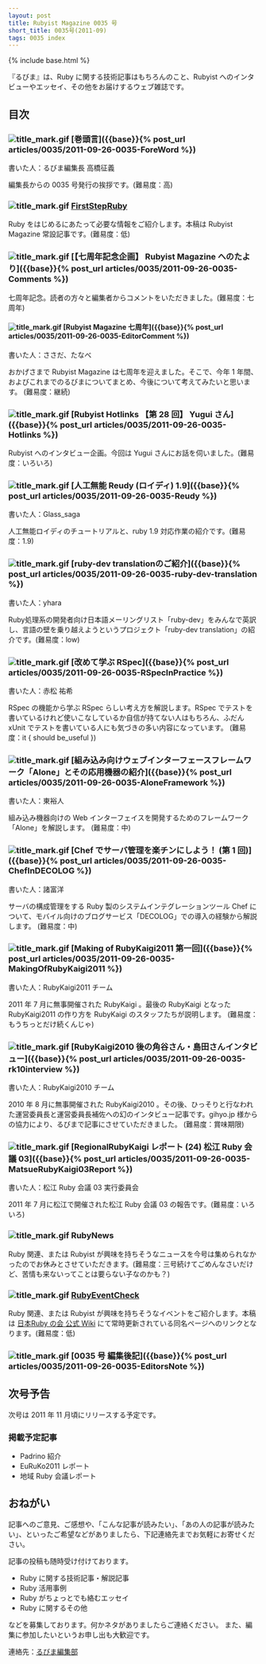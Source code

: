 ```yaml
---
layout: post
title: Rubyist Magazine 0035 号
short_title: 0035号(2011-09)
tags: 0035 index
---
```

{% include base.html %}


『るびま』は、Ruby に関する技術記事はもちろんのこと、Rubyist へのインタビューやエッセイ、その他をお届けするウェブ雑誌です。

## 目次

### ![title_mark.gif]({{base}}{{site.baseurl}}/images/title_mark.gif) [巻頭言]({{base}}{% post_url articles/0035/2011-09-26-0035-ForeWord %})

書いた人：るびま編集長 高橋征義

編集長からの 0035 号発行の挨拶です。(難易度：高)

### ![title_mark.gif]({{base}}{{site.baseurl}}/images/title_mark.gif) [FirstStepRuby](https://github.com/rubima/rubima/blob/master/first_step_ruby/first-step-ruby-2.0.md)

Ruby をはじめるにあたって必要な情報をご紹介します。本稿は Rubyist Magazine 常設記事です。(難易度：低)

### ![title_mark.gif]({{base}}{{site.baseurl}}/images/title_mark.gif) [【七周年記念企画】 Rubyist Magazine へのたより]({{base}}{% post_url articles/0035/2011-09-26-0035-Comments %})

七周年記念。読者の方々と編集者からコメントをいただきました。(難易度：七周年)

#### ![title_mark.gif]({{base}}{{site.baseurl}}/images/title_mark.gif) [Rubyist Magazine 七周年]({{base}}{% post_url articles/0035/2011-09-26-0035-EditorComment %})

書いた人：ささだ、たなべ

おかげさまで Rubyist Magazine は七周年を迎えました。そこで、今年 1 年間、およびこれまでのるびまについてまとめ、今後について考えてみたいと思います。 (難易度：継続)

### ![title_mark.gif]({{base}}{{site.baseurl}}/images/title_mark.gif) [Rubyist Hotlinks 【第 28 回】 Yugui さん]({{base}}{% post_url articles/0035/2011-09-26-0035-Hotlinks %})

Rubyist へのインタビュー企画。今回は Yugui さんにお話を伺いました。(難易度：いろいろ)

### ![title_mark.gif]({{base}}{{site.baseurl}}/images/title_mark.gif) [人工無能 Reudy (ロイディ) 1.9]({{base}}{% post_url articles/0035/2011-09-26-0035-Reudy %})

書いた人：Glass_saga

人工無能ロイディのチュートリアルと、ruby 1.9 対応作業の紹介です。(難易度：1.9)

### ![title_mark.gif]({{base}}{{site.baseurl}}/images/title_mark.gif)  [ruby-dev translationのご紹介]({{base}}{% post_url articles/0035/2011-09-26-0035-ruby-dev-translation %})

書いた人：yhara

Ruby処理系の開発者向け日本語メーリングリスト「ruby-dev」をみんなで英訳し、言語の壁を乗り越えようというプロジェクト「ruby-dev translation」の紹介です。(難易度：low)

### ![title_mark.gif]({{base}}{{site.baseurl}}/images/title_mark.gif)  [改めて学ぶ RSpec]({{base}}{% post_url articles/0035/2011-09-26-0035-RSpecInPractice %})

書いた人：赤松 祐希

RSpec の機能から学ぶ RSpec らしい考え方を解説します。RSpec でテストを書いているけれど使いこなしているか自信が持てない人はもちろん、ふだん xUnit でテストを書いている人にも気づきの多い内容になっています。 (難易度：it { should be_useful })

### ![title_mark.gif]({{base}}{{site.baseurl}}/images/title_mark.gif) [組み込み向けウェブインターフェースフレームワーク「Alone」とその応用機器の紹介]({{base}}{% post_url articles/0035/2011-09-26-0035-AloneFramework %})

書いた人：東裕人

組み込み機器向けの Web インターフェイスを開発するためのフレームワーク「Alone」を解説します。 (難易度：中)

### ![title_mark.gif]({{base}}{{site.baseurl}}/images/title_mark.gif) [Chef でサーバ管理を楽チンにしよう！ (第 1 回)]({{base}}{% post_url articles/0035/2011-09-26-0035-ChefInDECOLOG %})

書いた人：諸富洋

サーバの構成管理をする Ruby 製のシステムインテグレーションツール Chef について、モバイル向けのブログサービス「DECOLOG」での導入の経験から解説します。 (難易度：中)

### ![title_mark.gif]({{base}}{{site.baseurl}}/images/title_mark.gif) [Making of RubyKaigi2011 第一回]({{base}}{% post_url articles/0035/2011-09-26-0035-MakingOfRubyKaigi2011 %})

書いた人：RubyKaigi2011 チーム

2011 年 7 月に無事開催された RubyKaigi 。最後の RubyKaigi となった RubyKaigi2011 の作り方を RubyKaigi のスタッフたちが説明します。 (難易度：もうちっとだけ続くんじゃ)

### ![title_mark.gif]({{base}}{{site.baseurl}}/images/title_mark.gif) [RubyKaigi2010 後の角谷さん・島田さんインタビュー]({{base}}{% post_url articles/0035/2011-09-26-0035-rk10interview %})

書いた人：RubyKaigi2010 チーム

2010 年 8 月に無事開催された RubyKaigi2010 。その後、ひっそりと行なわれた運営委員長と運営委員長補佐への幻のインタビュー記事です。gihyo.jp 様からの協力により、るびまで記事にさせていただきました。 (難易度：賞味期限)

### ![title_mark.gif]({{base}}{{site.baseurl}}/images/title_mark.gif) [RegionalRubyKaigi レポート (24) 松江 Ruby 会議 03]({{base}}{% post_url articles/0035/2011-09-26-0035-MatsueRubyKaigi03Report %})

書いた人：松江 Ruby 会議 03 実行委員会

2011 年 7 月に松江で開催された松江 Ruby 会議 03 の報告です。(難易度：いろいろ)

### ![title_mark.gif]({{base}}{{site.baseurl}}/images/title_mark.gif) RubyNews

Ruby 関連、または Rubyist が興味を持ちそうなニュースを今号は集められなかったのでお休みとさせていただきます。(難易度：三号続けてごめんなさいだけど、苦情も来ないってことは要らない子なのかも？)

### ![title_mark.gif]({{base}}{{site.baseurl}}/images/title_mark.gif) [RubyEventCheck](http://jp.rubyist.net/?RubyEventCheck)

Ruby 関連、または Rubyist が興味を持ちそうなイベントをご紹介します。本稿は [日本Ruby の会 公式 Wiki](http://jp.rubyist.net/) にて常時更新されている同名ページへのリンクとなります。(難易度：低)

### ![title_mark.gif]({{base}}{{site.baseurl}}/images/title_mark.gif) [0035 号 編集後記]({{base}}{% post_url articles/0035/2011-09-26-0035-EditorsNote %})

## 次号予告

次号は 2011 年 11 月頃にリリースする予定です。

### 掲載予定記事

* Padrino 紹介
* EuRuKo2011 レポート
* 地域 Ruby 会議レポート


## おねがい

記事へのご意見、ご感想や、「こんな記事が読みたい」、「あの人の記事が読みたい」、といったご希望などがありましたら、下記連絡先までお気軽にお寄せください。

記事の投稿も随時受け付けております。

* Ruby に関する技術記事・解説記事
* Ruby 活用事例
* Ruby がちょっとでも絡むエッセイ
* Ruby に関するその他


などを募集しております。何かネタがありましたらご連絡ください。
また、編集に参加したいというお申し出も大歓迎です。

連絡先：[るびま編集部](mailto:magazine@ruby-no-kai.org)



